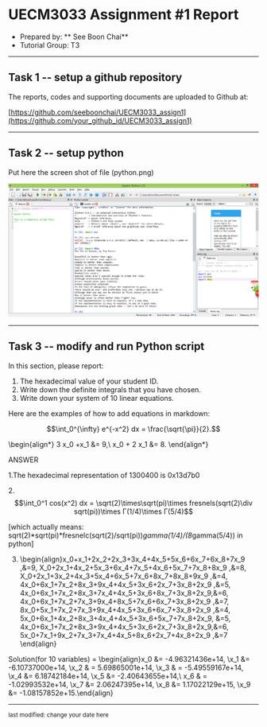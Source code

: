 UECM3033 Assignment #1 Report
========================================================

- Prepared by: ** See Boon Chai**
- Tutorial Group: T3

--------------------------------------------------------

## Task 1 -- setup a github repository

The reports, codes and supporting documents are uploaded to Github at: 

[https://github.com/seeboonchai/UECM3033_assign1](https://github.com/your_github_id/UECM3033_assign1)


---------------------------------------------------------

## Task 2 -- setup python

Put here the screen shot of file (python.png)

![python.png](python.png)


------------------------------------------------------------

## Task 3 -- modify and run Python script

In this section, please report:

1. The hexadecimal value of your student ID.
2. Write down the definite integrals that you have chosen.
3. Write down your system of 10 linear equations.

Here are the examples of how to add equations in markdown:

$$\int_0^{\infty} e^{-x^2} dx = \frac{\sqrt{\pi}}{2}.$$

\begin{align*}
3 x_0 +x_1 &= 9,\\
x_0 + 2 x_1 &= 8.
\end{align*}

ANSWER

1.The hexadecimal representation of 1300400 is 0x13d7b0

2.$$\int_0^1 cos(x^2) dx = \sqrt(2)\times\sqrt(pi)\times fresnels(sqrt(2)\div sqrt(pi))\times Γ(1/4)\times Γ(5/4)$$


 [which actually means: sqrt(2)*sqrt(pi)*fresnelc(sqrt(2)/sqrt(pi))*gamma(1/4)/(8*gamma(5/4)) in python]

3.  \begin{align}x_0+x_1+2x_2+2x_3+3x_4+4x_5+5x_6+6x_7+6x_8+7x_9 ,&=9,
    X_0+2x_1+4x_2+5x_3+6x_4+7x_5+4x_6+5x_7+7x_8+8x_9 ,&=8,
    X_0+2x_1+3x_2+4x_3+5x_4+6x_5+7x_6+8x_7+8x_8+9x_9 ,&=4,
    4x_0+6x_1+7x_2+8x_3+9x_4+4x_5+3x_6+2x_7+3x_8+2x_9 ,&=5,
    4x_0+6x_1+7x_2+8x_3+7x_4+4x_5+3x_6+8x_7+3x_8+2x_9,&=6,
    4x_0+6x_1+7x_2+7x_3+9x_4+8x_5+7x_6+6x_7+3x_8+2x_9 ,&=7,
    8x_0+5x_1+7x_2+7x_3+9x_4+4x_5+3x_6+6x_7+3x_8+2x_9 ,&=4,
    5x_0+6x_1+4x_2+8x_3+4x_4+4x_5+3x_6+5x_7+7x_8+2x_9, &=5,
    4x_0+6x_1+7x_2+8x_3+9x_4+4x_5+3x_6+2x_7+3x_8+2x_9,&=6,
    5x_0+7x_1+9x_2+7x_3+7x_4+4x_5+8x_6+2x_7+4x_8+2x_9 ,&=7 \end{align}

 Solution(for 10 variables) =
\begin{align}x_0 &= -4.96321436e+14, \x_1 &= -6.10737000e+14, \x_2 & =  5.69865001e+14, \x_3 & = -5.49559167e+14, \x_4 &=  6.18742184e+14, \x_5 &= -2.40643655e+14,\ x_6 & = -1.02993532e+14, \x_7  &= 2.06247395e+14, \x_8 &=  1.17022129e+15, \x_9 &=  -1.08157852e+15.\end{align}






-----------------------------------

<sup>last modified: change your date here</sup>
